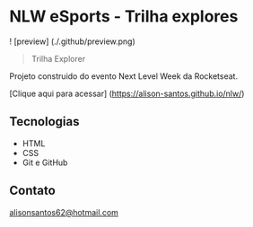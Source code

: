 # NLW eSports - Trilha explores

! [preview] (./.github/preview.png)

> Trilha Explorer

Projeto construido do evento Next Level Week da Rocketseat.

[Clique aqui para acessar] (https://alison-santos.github.io/nlw/)

## Tecnologias

- HTML
- CSS
- Git e GitHub

## Contato

alisonsantos62@hotmail.com